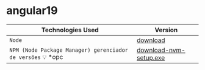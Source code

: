 # angular19

| Technologies Used                       | Version |
| ---                                     | ---       |
| `Node`                               | [download](https://nodejs.org/pt)  |
| `NPM (Node Package Manager) gerenciador de versões` :bulb: *opc                      | [download-nvm-setup.exe](https://github.com/coreybutler/nvm-windows/releases) |
